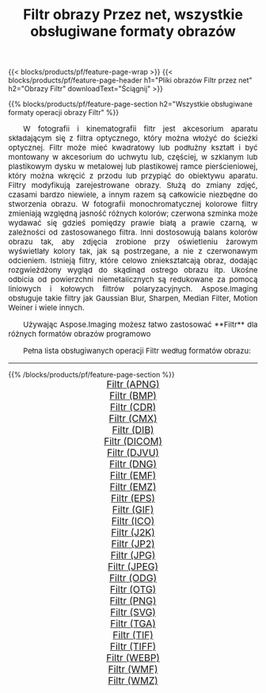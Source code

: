 ﻿---
title: Filtr obrazy Przez net, wszystkie obsługiwane formaty obrazów 
weight: 3920
url: /pl/net/filter/ 
lang: pl
langdirlevel: 2
locales: zh-hans,ja,it,ru,de,es,fr,nl,id,lt,pl,pt,vi,tr,ko,zh-hant,ar,hi,th,sv,cs,uk,he
description: Używając Aspose.Imaging możesz łatwo Filtr obrazy Via net
---

{{< blocks/products/pf/feature-page-wrap >}}
{{< blocks/products/pf/feature-page-header h1="Pliki obrazów Filtr przez net" h2="Obrazy Filtr" downloadText="Ściągnij" >}}


{{% blocks/products/pf/feature-page-section  h2="Wszystkie obsługiwane formaty operacji obrazy Filtr" %}}
<p align="justify" style="text-indent:2em;font-size:15px;">
W fotografii i kinematografii filtr jest akcesorium aparatu składającym się z filtra optycznego, który można włożyć do ścieżki optycznej. Filtr może mieć kwadratowy lub podłużny kształt i być montowany w akcesorium do uchwytu lub, częściej, w szklanym lub plastikowym dysku w metalowej lub plastikowej ramce pierścieniowej, który można wkręcić z przodu lub przypiąć do obiektywu aparatu. Filtry modyfikują zarejestrowane obrazy. Służą do zmiany zdjęć, czasami bardzo niewiele, a innym razem są całkowicie niezbędne do stworzenia obrazu. W fotografii monochromatycznej kolorowe filtry zmieniają względną jasność różnych kolorów; czerwona szminka może wydawać się gdzieś pomiędzy prawie białą a prawie czarną, w zależności od zastosowanego filtra. Inni dostosowują balans kolorów obrazu tak, aby zdjęcia zrobione przy oświetleniu żarowym wyświetlały kolory tak, jak są postrzegane, a nie z czerwonawym odcieniem. Istnieją filtry, które celowo zniekształcają obraz, dodając rozgwieżdżony wygląd do skądinąd ostrego obrazu itp. Ukośne odbicia od powierzchni niemetalicznych są redukowane za pomocą liniowych i kołowych filtrów polaryzacyjnych. Aspose.Imaging obsługuje takie filtry jak Gaussian Blur, Sharpen, Median Filter, Motion Weiner i wiele innych.
</p>
<p align="justify" style="text-indent:2em;font-size:15px;">
Używając Aspose.Imaging możesz łatwo zastosować **Filtr** dla różnych formatów obrazów programowo
</p>
<p align="justify" style="text-indent:2em;font-size:15px;">
Pełna lista obsługiwanych operacji Filtr według formatów obrazu:
</p>
<hr/>
{{% /blocks/products/pf/feature-page-section %}}
<div class="container-fluid productfamilypage bg-gray">
    <div class="convertypes bg-gray agp-content section">
        <div class="container">
		<div class="row other-converters" style="gap: 10px;font-size: 19px;text-align:center;">
		    <div class='col-md-2 other-converter remove-lp remove-rp'><a href="/imaging/pl/net/filter/apng/" style="padding:15px;">Filtr (APNG)</a></div><div class='col-md-2 other-converter remove-lp remove-rp'><a href="/imaging/pl/net/filter/bmp/" style="padding:15px;">Filtr (BMP)</a></div><div class='col-md-2 other-converter remove-lp remove-rp'><a href="/imaging/pl/net/filter/cdr/" style="padding:15px;">Filtr (CDR)</a></div><div class='col-md-2 other-converter remove-lp remove-rp'><a href="/imaging/pl/net/filter/cmx/" style="padding:15px;">Filtr (CMX)</a></div><div class='col-md-2 other-converter remove-lp remove-rp'><a href="/imaging/pl/net/filter/dib/" style="padding:15px;">Filtr (DIB)</a></div><div class='col-md-2 other-converter remove-lp remove-rp'><a href="/imaging/pl/net/filter/dicom/" style="padding:15px;">Filtr (DICOM)</a></div><div class='col-md-2 other-converter remove-lp remove-rp'><a href="/imaging/pl/net/filter/djvu/" style="padding:15px;">Filtr (DJVU)</a></div><div class='col-md-2 other-converter remove-lp remove-rp'><a href="/imaging/pl/net/filter/dng/" style="padding:15px;">Filtr (DNG)</a></div><div class='col-md-2 other-converter remove-lp remove-rp'><a href="/imaging/pl/net/filter/emf/" style="padding:15px;">Filtr (EMF)</a></div><div class='col-md-2 other-converter remove-lp remove-rp'><a href="/imaging/pl/net/filter/emz/" style="padding:15px;">Filtr (EMZ)</a></div><div class='col-md-2 other-converter remove-lp remove-rp'><a href="/imaging/pl/net/filter/eps/" style="padding:15px;">Filtr (EPS)</a></div><div class='col-md-2 other-converter remove-lp remove-rp'><a href="/imaging/pl/net/filter/gif/" style="padding:15px;">Filtr (GIF)</a></div><div class='col-md-2 other-converter remove-lp remove-rp'><a href="/imaging/pl/net/filter/ico/" style="padding:15px;">Filtr (ICO)</a></div><div class='col-md-2 other-converter remove-lp remove-rp'><a href="/imaging/pl/net/filter/j2k/" style="padding:15px;">Filtr (J2K)</a></div><div class='col-md-2 other-converter remove-lp remove-rp'><a href="/imaging/pl/net/filter/jp2/" style="padding:15px;">Filtr (JP2)</a></div><div class='col-md-2 other-converter remove-lp remove-rp'><a href="/imaging/pl/net/filter/jpg/" style="padding:15px;">Filtr (JPG)</a></div><div class='col-md-2 other-converter remove-lp remove-rp'><a href="/imaging/pl/net/filter/jpeg/" style="padding:15px;">Filtr (JPEG)</a></div><div class='col-md-2 other-converter remove-lp remove-rp'><a href="/imaging/pl/net/filter/odg/" style="padding:15px;">Filtr (ODG)</a></div><div class='col-md-2 other-converter remove-lp remove-rp'><a href="/imaging/pl/net/filter/otg/" style="padding:15px;">Filtr (OTG)</a></div><div class='col-md-2 other-converter remove-lp remove-rp'><a href="/imaging/pl/net/filter/png/" style="padding:15px;">Filtr (PNG)</a></div><div class='col-md-2 other-converter remove-lp remove-rp'><a href="/imaging/pl/net/filter/svg/" style="padding:15px;">Filtr (SVG)</a></div><div class='col-md-2 other-converter remove-lp remove-rp'><a href="/imaging/pl/net/filter/tga/" style="padding:15px;">Filtr (TGA)</a></div><div class='col-md-2 other-converter remove-lp remove-rp'><a href="/imaging/pl/net/filter/tif/" style="padding:15px;">Filtr (TIF)</a></div><div class='col-md-2 other-converter remove-lp remove-rp'><a href="/imaging/pl/net/filter/tiff/" style="padding:15px;">Filtr (TIFF)</a></div><div class='col-md-2 other-converter remove-lp remove-rp'><a href="/imaging/pl/net/filter/webp/" style="padding:15px;">Filtr (WEBP)</a></div><div class='col-md-2 other-converter remove-lp remove-rp'><a href="/imaging/pl/net/filter/wmf/" style="padding:15px;">Filtr (WMF)</a></div><div class='col-md-2 other-converter remove-lp remove-rp'><a href="/imaging/pl/net/filter/wmz/" style="padding:15px;">Filtr (WMZ)</a></div>
                </div>
        </div>
    </div>
</div>
<br/>
